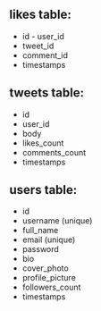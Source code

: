 ## likes table:

- id - user_id
- tweet_id
- comment_id
- timestamps

## tweets table:

- id
- user_id
- body
- likes_count
- comments_count
- timestamps

## users table:

- id
- username (unique)
- full_name
- email (unique)
- password
- bio
- cover_photo
- profile_picture
- followers_count
- timestamps 